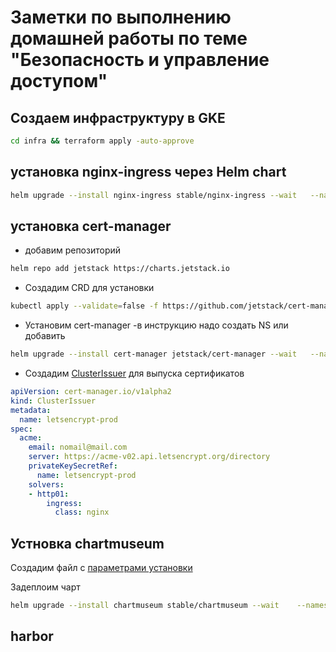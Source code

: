 # Заметки по выполнению домашней работы по теме "Безопасность и управление доступом"


## Создаем инфраструктуру в GKE

~~~ sh
cd infra && terraform apply -auto-approve
~~~

## установка nginx-ingress через Helm chart

~~~ sh
helm upgrade --install nginx-ingress stable/nginx-ingress --wait   --namespace=nginx-ingress   --version=1.41.3 --create-namespace
~~~

## установка cert-manager
* добавим репозиторий
~~~ sh
helm repo add jetstack https://charts.jetstack.io
~~~

* Создадим CRD  для установки
  
~~~ sh
kubectl apply --validate=false -f https://github.com/jetstack/cert-manager/releases/download/v0.16.1/cert-manager.crds.yaml 
~~~

* Установим cert-manager -в инструкцию надо создать NS или добавить 
~~~ sh
helm upgrade --install cert-manager jetstack/cert-manager --wait   --namespace=cert-manager   --version=0.16.1  --create-namespace
~~~

* Создадим [ClusterIssuer](cert-manager/clusterissuer.yaml) для выпуска сертификатов
  
~~~ yaml
apiVersion: cert-manager.io/v1alpha2
kind: ClusterIssuer
metadata:
  name: letsencrypt-prod
spec:
  acme:
    email: nomail@mail.com
    server: https://acme-v02.api.letsencrypt.org/directory
    privateKeySecretRef:
      name: letsencrypt-prod
    solvers: 
    - http01:
        ingress:
          class: nginx
~~~


## Устновка chartmuseum
Создадим файл с [параметрами установки](chartmuseum/values.yaml)

Задеплоим чарт

~~~ sh
helm upgrade --install chartmuseum stable/chartmuseum --wait    --namespace=chartmuseum    --version=2.13.2   -f chartmuseum/values.yaml  --create-namespace
~~~

## harbor